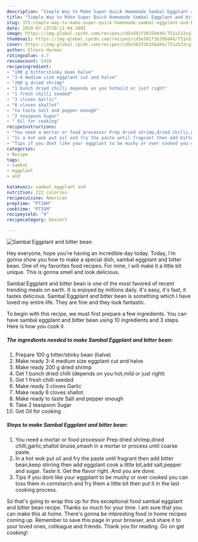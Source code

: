 ```yaml
---
description: "Simple Way to Make Super Quick Homemade Sambal Eggplant and bitter bean"
title: "Simple Way to Make Super Quick Homemade Sambal Eggplant and bitter bean"
slug: 375-simple-way-to-make-super-quick-homemade-sambal-eggplant-and-bitter-bean
date: 2020-07-13T20:11:04.390Z
image: https://img-global.cpcdn.com/recipes/cd5e581f3b35bd44/751x532cq70/sambal-eggplant-and-bitter-bean-recipe-main-photo.jpg
thumbnail: https://img-global.cpcdn.com/recipes/cd5e581f3b35bd44/751x532cq70/sambal-eggplant-and-bitter-bean-recipe-main-photo.jpg
cover: https://img-global.cpcdn.com/recipes/cd5e581f3b35bd44/751x532cq70/sambal-eggplant-and-bitter-bean-recipe-main-photo.jpg
author: Elnora Harmon
ratingvalue: 4.7
reviewcount: 5418
recipeingredient:
- "100 g bitterstinky bean halve"
- "3-4 medium size eggplant cut and halve"
- "200 g dried shrimp"
- "1 bunch dried chilli depends on you hotmild or just right"
- "1 fresh chilli seeded"
- "3 cloves Garlic"
- "6 cloves shallot"
- "to taste Salt and pepper enough"
- "2 teaspoon Sugar"
- " Oil for cooking"
recipeinstructions:
- "You need a mortar or food processor Prep dried shrimp,dried chilli,garlic,shallot bruise,smash in a mortar or process until coarse paste."
- "In a hot wok put oil and fry the paste until fragrant then add bitter bean,keep stirring then add eggplant cook a little bit,add salt,pepper and sugar. Taste it. Get the flavor right. And you are done."
- "Tips if you dont like your eggplant to be mushy or over cooked you can toss them in cornstarch and fry them a little bit then put it in the last cooking process."
categories:
- Recipe
tags:
- sambal
- eggplant
- and

katakunci: sambal eggplant and 
nutrition: 222 calories
recipecuisine: American
preptime: "PT16M"
cooktime: "PT35M"
recipeyield: "4"
recipecategory: Dessert

---
```



![Sambal Eggplant and bitter bean](https://img-global.cpcdn.com/recipes/cd5e581f3b35bd44/751x532cq70/sambal-eggplant-and-bitter-bean-recipe-main-photo.jpg)

Hey everyone, hope you're having an incredible day today. Today, I'm gonna show you how to make a special dish, sambal eggplant and bitter bean. One of my favorites food recipes. For mine, I will make it a little bit unique. This is gonna smell and look delicious.



Sambal Eggplant and bitter bean is one of the most favored of recent trending meals on earth. It is enjoyed by millions daily. It's easy, it's fast, it tastes delicious. Sambal Eggplant and bitter bean is something which I have loved my entire life. They are fine and they look fantastic.


To begin with this recipe, we must first prepare a few ingredients. You can have sambal eggplant and bitter bean using 10 ingredients and 3 steps. Here is how you cook it.

<!--inarticleads1-->

##### The ingredients needed to make Sambal Eggplant and bitter bean:

1. Prepare 100 g bitter/stinky bean (halve)
1. Make ready 3-4 medium size eggplant cut and halve
1. Make ready 200 g dried shrimp
1. Get 1 bunch dried chilli (depends on you hot,mild or just right)
1. Get 1 fresh chilli seeded
1. Make ready 3 cloves Garlic
1. Make ready 6 cloves shallot
1. Make ready to taste Salt and pepper enough
1. Take 2 teaspoon Sugar
1. Get  Oil for cooking




<!--inarticleads2-->

##### Steps to make Sambal Eggplant and bitter bean:

1. You need a mortar or food processor Prep dried shrimp,dried chilli,garlic,shallot bruise,smash in a mortar or process until coarse paste.
1. In a hot wok put oil and fry the paste until fragrant then add bitter bean,keep stirring then add eggplant cook a little bit,add salt,pepper and sugar. Taste it. Get the flavor right. And you are done.
1. Tips if you dont like your eggplant to be mushy or over cooked you can toss them in cornstarch and fry them a little bit then put it in the last cooking process.




So that's going to wrap this up for this exceptional food sambal eggplant and bitter bean recipe. Thanks so much for your time. I am sure that you can make this at home. There's gonna be interesting food in home recipes coming up. Remember to save this page in your browser, and share it to your loved ones, colleague and friends. Thank you for reading. Go on get cooking!
